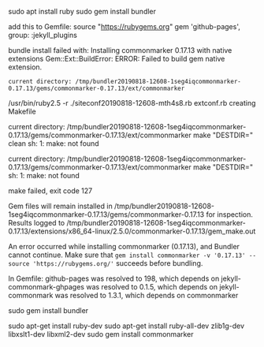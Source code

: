 sudo apt install ruby
sudo gem install bundler

add this to Gemfile:
source "https://rubygems.org"
gem 'github-pages', group: :jekyll_plugins

bundle install
failed with:
Installing commonmarker 0.17.13 with native extensions
Gem::Ext::BuildError: ERROR: Failed to build gem native extension.

    current directory: /tmp/bundler20190818-12608-1seg4iqcommonmarker-0.17.13/gems/commonmarker-0.17.13/ext/commonmarker
/usr/bin/ruby2.5 -r ./siteconf20190818-12608-mth4s8.rb extconf.rb
creating Makefile

current directory: /tmp/bundler20190818-12608-1seg4iqcommonmarker-0.17.13/gems/commonmarker-0.17.13/ext/commonmarker
make "DESTDIR=" clean
sh: 1: make: not found

current directory: /tmp/bundler20190818-12608-1seg4iqcommonmarker-0.17.13/gems/commonmarker-0.17.13/ext/commonmarker
make "DESTDIR="
sh: 1: make: not found

make failed, exit code 127

Gem files will remain installed in /tmp/bundler20190818-12608-1seg4iqcommonmarker-0.17.13/gems/commonmarker-0.17.13 for inspection.
Results logged to /tmp/bundler20190818-12608-1seg4iqcommonmarker-0.17.13/extensions/x86_64-linux/2.5.0/commonmarker-0.17.13/gem_make.out

An error occurred while installing commonmarker (0.17.13), and Bundler cannot continue.
Make sure that `gem install commonmarker -v '0.17.13' --source 'https://rubygems.org/'` succeeds before bundling.

In Gemfile:
  github-pages was resolved to 198, which depends on
    jekyll-commonmark-ghpages was resolved to 0.1.5, which depends on
      jekyll-commonmark was resolved to 1.3.1, which depends on
        commonmarker



sudo gem install bundler

sudo apt-get install ruby-dev
sudo apt-get install ruby-all-dev zlib1g-dev libxslt1-dev libxml2-dev
sudo gem install commonmarker